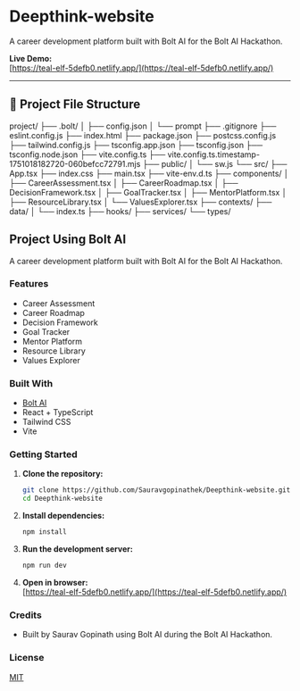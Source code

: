 


# Deepthink-website

A career development platform built with Bolt AI for the Bolt AI Hackathon.

**Live Demo:**  
[https://teal-elf-5defb0.netlify.app/](https://teal-elf-5defb0.netlify.app/)

---

## 📁 Project File Structure


project/
├── .bolt/
│   ├── config.json
│   └── prompt
├── .gitignore
├── eslint.config.js
├── index.html
├── package.json
├── postcss.config.js
├── tailwind.config.js
├── tsconfig.app.json
├── tsconfig.json
├── tsconfig.node.json
├── vite.config.ts
├── vite.config.ts.timestamp-1751018182720-060befcc72791.mjs
├── public/
│   └── sw.js
└── src/
    ├── App.tsx
    ├── index.css
    ├── main.tsx
    ├── vite-env.d.ts
    ├── components/
    │   ├── CareerAssessment.tsx
    │   ├── CareerRoadmap.tsx
    │   ├── DecisionFramework.tsx
    │   ├── GoalTracker.tsx
    │   ├── MentorPlatform.tsx
    │   ├── ResourceLibrary.tsx
    │   └── ValuesExplorer.tsx
    ├── contexts/
    ├── data/
    │   └── index.ts
    ├── hooks/
    ├── services/
    └── types/
## Project Using Bolt AI

A career development platform built with Bolt AI for the Bolt AI Hackathon.

### Features

- Career Assessment
- Career Roadmap
- Decision Framework
- Goal Tracker
- Mentor Platform
- Resource Library
- Values Explorer

### Built With

- [Bolt AI](https://boltai.com/)
- React + TypeScript
- Tailwind CSS
- Vite

### Getting Started

1. **Clone the repository:**
   ```bash
   git clone https://github.com/Sauravgopinathek/Deepthink-website.git
   cd Deepthink-website
   ```

2. **Install dependencies:**
   ```bash
   npm install
   ```

3. **Run the development server:**
   ```bash
   npm run dev
   ```

4. **Open in browser:**  
[https://teal-elf-5defb0.netlify.app/](https://teal-elf-5defb0.netlify.app/)

### Credits

- Built by Saurav Gopinath using Bolt AI during the Bolt AI Hackathon.

### License

[MIT](LICENSE)
